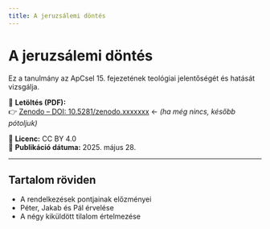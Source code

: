 ```yaml
---
title: A jeruzsálemi döntés
---
```


# A jeruzsálemi döntés

Ez a tanulmány az ApCsel 15. fejezetének teológiai jelentőségét és hatását vizsgálja.

📄 **Letöltés (PDF):**  
👉 [Zenodo – DOI: 10.5281/zenodo.xxxxxxx](https://doi.org/10.5281/zenodo.xxxxxxx) ← *(ha még nincs, később pótoljuk)*

📝 **Licenc:** CC BY 4.0  
📅 **Publikáció dátuma:** 2025. május 28.

---

## Tartalom röviden

- A rendelkezések pontjainak előzményei
- Péter, Jakab és Pál érvelése
- A négy kiküldött tilalom értelmezése
